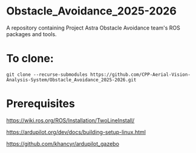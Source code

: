 # Obstacle_Avoidance_2025-2026
A repository containing Project Astra Obstacle Avoidance team's ROS packages and tools.

# To clone:
`git clone --recurse-submodules https://github.com/CPP-Aerial-Vision-Analysis-System/Obstacle_Avoidance_2025-2026.git`

# Prerequisites
https://wiki.ros.org/ROS/Installation/TwoLineInstall/

https://ardupilot.org/dev/docs/building-setup-linux.html

https://github.com/khancyr/ardupilot_gazebo
